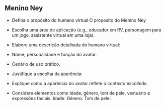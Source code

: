 ## Menino Ney
- Defina o propósito do humano virtual
O proposito do Menino Ney

- Escolha uma área de aplicação (e.g., educador em RV, personagem para um jogo, assistente virtual em uma loja).

- Elabore uma descrição detalhada do humano virtual:

- Nome, personalidade e função do avatar.

- Cenário de uso prático.

- Justifique a escolha da aparência:

- Explique como a aparência do avatar reflete o contexto escolhido.

- Considere elementos como idade, gênero, tom de pele, vestuário e expressões faciais.
Idade: 
Gênero: 
Tom de pele: 